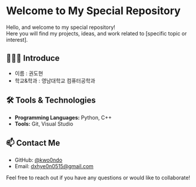# Welcome to My Special Repository

Hello, and welcome to my special repository!  
Here you will find my projects, ideas, and work related to [specific topic or interest].

## 🙋🏻‍♂️ Introduce
- 이름 : 권도현
- 학교&학과 : 영남대학교 컴퓨터공학과
## 🛠️ Tools & Technologies
- **Programming Languages:** Python, C++
- **Tools:** Git, Visual Studio
## 📫 Contact Me
- GitHub: [@kwo0ndo](https://github.com/kwo0ndo)
- Email: dxhye0n0515@gmail.com

Feel free to reach out if you have any questions or would like to collaborate!


<!--
**kwo0ndo/kwo0ndo** is a ✨ _special_ ✨ repository because its `README.md` (this file) appears on your GitHub profile.

Here are some ideas to get you started:

- 🔭 I’m currently working on ...
- 🌱 I’m currently learning ...
- 👯 I’m looking to collaborate on ... 
- 🤔 I’m looking for help with ...
- 💬 Ask me about ... 
- 📫 How to reach me: ...
- 😄 Pronouns: ...
- ⚡ Fun fact: ... 
-->

